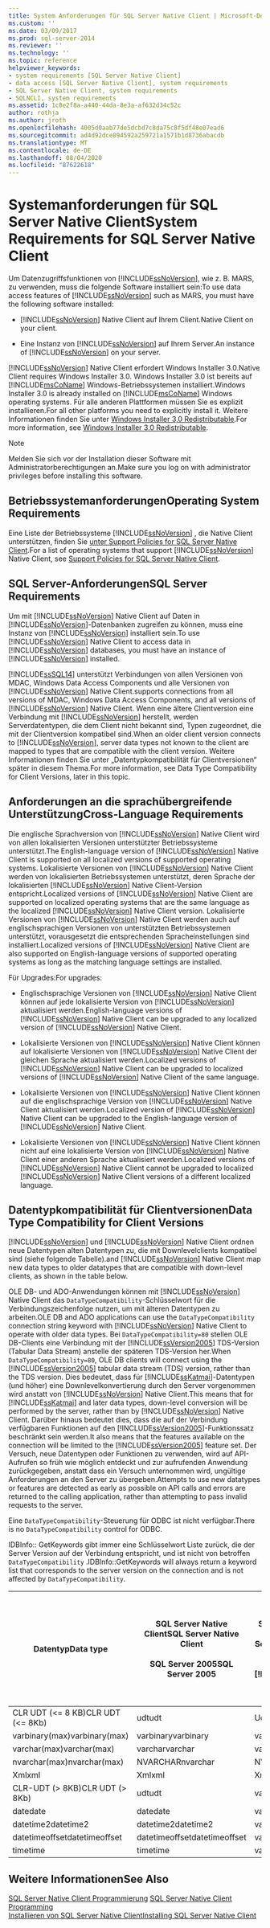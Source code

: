 ```yaml
---
title: System Anforderungen für SQL Server Native Client | Microsoft-Dokumentation
ms.custom: ''
ms.date: 03/09/2017
ms.prod: sql-server-2014
ms.reviewer: ''
ms.technology: ''
ms.topic: reference
helpviewer_keywords:
- system requirements [SQL Server Native Client]
- data access [SQL Server Native Client], system requirements
- SQL Server Native Client, system requirements
- SQLNCLI, system requirements
ms.assetid: 1c8e2f8a-a440-44da-8e3a-af632d34c52c
author: rothja
ms.author: jroth
ms.openlocfilehash: 4005d0aab77de5dcbd7c8da75c8f5df48e07ead6
ms.sourcegitcommit: ad4d92dce894592a259721a1571b1d8736abacdb
ms.translationtype: MT
ms.contentlocale: de-DE
ms.lasthandoff: 08/04/2020
ms.locfileid: "87622618"
---
```

# <a name="system-requirements-for-sql-server-native-client"></a><span data-ttu-id="01514-102">Systemanforderungen für SQL Server Native Client</span><span class="sxs-lookup"><span data-stu-id="01514-102">System Requirements for SQL Server Native Client</span></span>
  <span data-ttu-id="01514-103">Um Datenzugriffsfunktionen von [!INCLUDE[ssNoVersion](../../includes/ssnoversion-md.md)], wie z. B. MARS, zu verwenden, muss die folgende Software installiert sein:</span><span class="sxs-lookup"><span data-stu-id="01514-103">To use data access features of [!INCLUDE[ssNoVersion](../../includes/ssnoversion-md.md)] such as MARS, you must have the following software installed:</span></span>  
  
-   [!INCLUDE[ssNoVersion](../../includes/ssnoversion-md.md)] <span data-ttu-id="01514-104">Native Client auf Ihrem Client.</span><span class="sxs-lookup"><span data-stu-id="01514-104">Native Client on your client.</span></span>  
  
-   <span data-ttu-id="01514-105">Eine Instanz von [!INCLUDE[ssNoVersion](../../includes/ssnoversion-md.md)] auf Ihrem Server.</span><span class="sxs-lookup"><span data-stu-id="01514-105">An instance of [!INCLUDE[ssNoVersion](../../includes/ssnoversion-md.md)] on your server.</span></span>  
  
 [!INCLUDE[ssNoVersion](../../includes/ssnoversion-md.md)] <span data-ttu-id="01514-106">Native Client erfordert Windows Installer 3.0.</span><span class="sxs-lookup"><span data-stu-id="01514-106">Native Client requires Windows Installer 3.0.</span></span> <span data-ttu-id="01514-107">Windows Installer 3.0 ist bereits auf [!INCLUDE[msCoName](../../includes/msconame-md.md)] Windows-Betriebssystemen installiert.</span><span class="sxs-lookup"><span data-stu-id="01514-107">Windows Installer 3.0 is already installed on [!INCLUDE[msCoName](../../includes/msconame-md.md)] Windows operating systems.</span></span> <span data-ttu-id="01514-108">Für alle anderen Plattformen müssen Sie es explizit installieren.</span><span class="sxs-lookup"><span data-stu-id="01514-108">For all other platforms you need to explicitly install it.</span></span> <span data-ttu-id="01514-109">Weitere Informationen finden Sie unter [Windows Installer 3,0 Redistributable](https://www.microsoft.com/download/details.aspx?id=16821).</span><span class="sxs-lookup"><span data-stu-id="01514-109">For more information, see [Windows Installer 3.0 Redistributable](https://www.microsoft.com/download/details.aspx?id=16821).</span></span>  
  
> [!NOTE]  
>  <span data-ttu-id="01514-110">Melden Sie sich vor der Installation dieser Software mit Administratorberechtigungen an.</span><span class="sxs-lookup"><span data-stu-id="01514-110">Make sure you log on with administrator privileges before installing this software.</span></span>  
  
## <a name="operating-system-requirements"></a><span data-ttu-id="01514-111">Betriebssystemanforderungen</span><span class="sxs-lookup"><span data-stu-id="01514-111">Operating System Requirements</span></span>  
 <span data-ttu-id="01514-112">Eine Liste der Betriebssysteme [!INCLUDE[ssNoVersion](../../includes/ssnoversion-md.md)] , die Native Client unterstützen, finden Sie [unter Support Policies for SQL Server Native Client](applications/support-policies-for-sql-server-native-client.md).</span><span class="sxs-lookup"><span data-stu-id="01514-112">For a list of operating systems that support [!INCLUDE[ssNoVersion](../../includes/ssnoversion-md.md)] Native Client, see [Support Policies for SQL Server Native Client](applications/support-policies-for-sql-server-native-client.md).</span></span>  
  
## <a name="sql-server-requirements"></a><span data-ttu-id="01514-113">SQL Server-Anforderungen</span><span class="sxs-lookup"><span data-stu-id="01514-113">SQL Server Requirements</span></span>  
 <span data-ttu-id="01514-114">Um mit [!INCLUDE[ssNoVersion](../../includes/ssnoversion-md.md)] Native Client auf Daten in [!INCLUDE[ssNoVersion](../../includes/ssnoversion-md.md)]-Datenbanken zugreifen zu können, muss eine Instanz von [!INCLUDE[ssNoVersion](../../includes/ssnoversion-md.md)] installiert sein.</span><span class="sxs-lookup"><span data-stu-id="01514-114">To use [!INCLUDE[ssNoVersion](../../includes/ssnoversion-md.md)] Native Client to access data in [!INCLUDE[ssNoVersion](../../includes/ssnoversion-md.md)] databases, you must have an instance of [!INCLUDE[ssNoVersion](../../includes/ssnoversion-md.md)] installed.</span></span>  
  
 [!INCLUDE[ssSQL14](../../includes/sssql14-md.md)] <span data-ttu-id="01514-115">unterstützt Verbindungen von allen Versionen von MDAC, Windows Data Access Components und alle Versionen von [!INCLUDE[ssNoVersion](../../includes/ssnoversion-md.md)] Native Client.</span><span class="sxs-lookup"><span data-stu-id="01514-115">supports connections from all versions of MDAC, Windows Data Access Components, and all versions of [!INCLUDE[ssNoVersion](../../includes/ssnoversion-md.md)] Native Client.</span></span> <span data-ttu-id="01514-116">Wenn eine ältere Clientversion eine Verbindung mit [!INCLUDE[ssNoVersion](../../includes/ssnoversion-md.md)] herstellt, werden Serverdatentypen, die dem Client nicht bekannt sind, Typen zugeordnet, die mit der Clientversion kompatibel sind.</span><span class="sxs-lookup"><span data-stu-id="01514-116">When an older client version connects to [!INCLUDE[ssNoVersion](../../includes/ssnoversion-md.md)], server data types not known to the client are mapped to types that are compatible with the client version.</span></span> <span data-ttu-id="01514-117">Weitere Informationen finden Sie unter „Datentypkompatibilität für Clientversionen“ später in diesem Thema.</span><span class="sxs-lookup"><span data-stu-id="01514-117">For more information, see Data Type Compatibility for Client Versions, later in this topic.</span></span>  
  
## <a name="cross-language-requirements"></a><span data-ttu-id="01514-118">Anforderungen an die sprachübergreifende Unterstützung</span><span class="sxs-lookup"><span data-stu-id="01514-118">Cross-Language Requirements</span></span>  
 <span data-ttu-id="01514-119">Die englische Sprachversion von [!INCLUDE[ssNoVersion](../../includes/ssnoversion-md.md)] Native Client wird von allen lokalisierten Versionen unterstützter Betriebssysteme unterstützt.</span><span class="sxs-lookup"><span data-stu-id="01514-119">The English-language version of [!INCLUDE[ssNoVersion](../../includes/ssnoversion-md.md)] Native Client is supported on all localized versions of supported operating systems.</span></span> <span data-ttu-id="01514-120">Lokalisierte Versionen von [!INCLUDE[ssNoVersion](../../includes/ssnoversion-md.md)] Native Client werden von lokalisierten Betriebssystemen unterstützt, deren Sprache der lokalisierten [!INCLUDE[ssNoVersion](../../includes/ssnoversion-md.md)] Native Client-Version entspricht.</span><span class="sxs-lookup"><span data-stu-id="01514-120">Localized versions of [!INCLUDE[ssNoVersion](../../includes/ssnoversion-md.md)] Native Client are supported on localized operating systems that are the same language as the localized [!INCLUDE[ssNoVersion](../../includes/ssnoversion-md.md)] Native Client version.</span></span> <span data-ttu-id="01514-121">Lokalisierte Versionen von [!INCLUDE[ssNoVersion](../../includes/ssnoversion-md.md)] Native Client werden auch auf englischsprachigen Versionen von unterstützten Betriebssystemen unterstützt, vorausgesetzt die entsprechenden Spracheinstellungen sind installiert.</span><span class="sxs-lookup"><span data-stu-id="01514-121">Localized versions of [!INCLUDE[ssNoVersion](../../includes/ssnoversion-md.md)] Native Client are also supported on English-language versions of supported operating systems as long as the matching language settings are installed.</span></span>  
  
 <span data-ttu-id="01514-122">Für Upgrades:</span><span class="sxs-lookup"><span data-stu-id="01514-122">For upgrades:</span></span>  
  
-   <span data-ttu-id="01514-123">Englischsprachige Versionen von [!INCLUDE[ssNoVersion](../../includes/ssnoversion-md.md)] Native Client können auf jede lokalisierte Version von [!INCLUDE[ssNoVersion](../../includes/ssnoversion-md.md)] aktualisiert werden.</span><span class="sxs-lookup"><span data-stu-id="01514-123">English-language versions of [!INCLUDE[ssNoVersion](../../includes/ssnoversion-md.md)] Native Client can be upgraded to any localized version of [!INCLUDE[ssNoVersion](../../includes/ssnoversion-md.md)] Native Client.</span></span>  
  
-   <span data-ttu-id="01514-124">Lokalisierte Versionen von [!INCLUDE[ssNoVersion](../../includes/ssnoversion-md.md)] Native Client können auf lokalisierte Versionen von [!INCLUDE[ssNoVersion](../../includes/ssnoversion-md.md)] Native Client der gleichen Sprache aktualisiert werden.</span><span class="sxs-lookup"><span data-stu-id="01514-124">Localized versions of [!INCLUDE[ssNoVersion](../../includes/ssnoversion-md.md)] Native Client can be upgraded to localized versions of [!INCLUDE[ssNoVersion](../../includes/ssnoversion-md.md)] Native Client of the same language.</span></span>  
  
-   <span data-ttu-id="01514-125">Lokalisierte Versionen von [!INCLUDE[ssNoVersion](../../includes/ssnoversion-md.md)] Native Client können auf die englischsprachige Version von [!INCLUDE[ssNoVersion](../../includes/ssnoversion-md.md)] Native Client aktualisiert werden.</span><span class="sxs-lookup"><span data-stu-id="01514-125">Localized version of [!INCLUDE[ssNoVersion](../../includes/ssnoversion-md.md)] Native Client can be upgraded to the English-language version of [!INCLUDE[ssNoVersion](../../includes/ssnoversion-md.md)] Native Client.</span></span>  
  
-   <span data-ttu-id="01514-126">Lokalisierte Versionen von [!INCLUDE[ssNoVersion](../../includes/ssnoversion-md.md)] Native Client können nicht auf eine lokalisierte Version von [!INCLUDE[ssNoVersion](../../includes/ssnoversion-md.md)] Native Client einer anderen Sprache aktualisiert werden.</span><span class="sxs-lookup"><span data-stu-id="01514-126">Localized versions of [!INCLUDE[ssNoVersion](../../includes/ssnoversion-md.md)] Native Client cannot be upgraded to localized [!INCLUDE[ssNoVersion](../../includes/ssnoversion-md.md)] Native Client versions of a different localized language.</span></span>  
  
## <a name="data-type-compatibility-for-client-versions"></a><span data-ttu-id="01514-127">Datentypkompatibilität für Clientversionen</span><span class="sxs-lookup"><span data-stu-id="01514-127">Data Type Compatibility for Client Versions</span></span>  
 [!INCLUDE[ssNoVersion](../../includes/ssnoversion-md.md)] <span data-ttu-id="01514-128">und [!INCLUDE[ssNoVersion](../../includes/ssnoversion-md.md)] Native Client ordnen neue Datentypen alten Datentypen zu, die mit Downlevelclients kompatibel sind (siehe folgende Tabelle).</span><span class="sxs-lookup"><span data-stu-id="01514-128">and [!INCLUDE[ssNoVersion](../../includes/ssnoversion-md.md)] Native Client map new data types to older datatypes that are compatible with down-level clients, as shown in the table below.</span></span>  
  
 <span data-ttu-id="01514-129">OLE DB- und ADO-Anwendungen können mit [!INCLUDE[ssNoVersion](../../includes/ssnoversion-md.md)] Native Client das `DataTypeCompatibility`-Schlüsselwort für die Verbindungszeichenfolge nutzen, um mit älteren Datentypen zu arbeiten.</span><span class="sxs-lookup"><span data-stu-id="01514-129">OLE DB and ADO applications can use the `DataTypeCompatibility` connection string keyword with [!INCLUDE[ssNoVersion](../../includes/ssnoversion-md.md)] Native Client to operate with older data types.</span></span> <span data-ttu-id="01514-130">Bei `DataTypeCompatibility=80` stellen OLE DB-Clients eine Verbindung mit der [!INCLUDE[ssVersion2005](../../includes/ssversion2005-md.md)] TDS-Version (Tabular Data Stream) anstelle der späteren TDS-Version her.</span><span class="sxs-lookup"><span data-stu-id="01514-130">When `DataTypeCompatibility=80`, OLE DB clients will connect using the [!INCLUDE[ssVersion2005](../../includes/ssversion2005-md.md)] tabular data stream (TDS) version, rather than the  TDS version.</span></span> <span data-ttu-id="01514-131">Dies bedeutet, dass für [!INCLUDE[ssKatmai](../../includes/sskatmai-md.md)]-Datentypen (und höher) eine Downlevelkonvertierung durch den Server vorgenommen wird anstatt von [!INCLUDE[ssNoVersion](../../includes/ssnoversion-md.md)] Native Client.</span><span class="sxs-lookup"><span data-stu-id="01514-131">This means that for [!INCLUDE[ssKatmai](../../includes/sskatmai-md.md)] and later data types, down-level conversion will be performed by the server, rather than by [!INCLUDE[ssNoVersion](../../includes/ssnoversion-md.md)] Native Client.</span></span> <span data-ttu-id="01514-132">Darüber hinaus bedeutet dies, dass die auf der Verbindung verfügbaren Funktionen auf den  [!INCLUDE[ssVersion2005](../../includes/ssversion2005-md.md)]-Funktionssatz beschränkt sein werden.</span><span class="sxs-lookup"><span data-stu-id="01514-132">It also means that the features available on the connection will be limited to the [!INCLUDE[ssVersion2005](../../includes/ssversion2005-md.md)] feature set.</span></span> <span data-ttu-id="01514-133">Der Versuch, neue Datentypen oder Funktionen zu verwenden, wird auf API-Aufrufen so früh wie möglich entdeckt und zur aufrufenden Anwendung zurückgegeben, anstatt dass ein Versuch unternommen wird, ungültige Anforderungen an den Server zu übergeben.</span><span class="sxs-lookup"><span data-stu-id="01514-133">Attempts to use new datatypes or features are detected as early as possible on API calls and errors are returned to the calling application, rather than attempting to pass invalid requests to the server.</span></span>  
  
 <span data-ttu-id="01514-134">Eine `DataTypeCompatibility`-Steuerung für ODBC ist nicht verfügbar.</span><span class="sxs-lookup"><span data-stu-id="01514-134">There is no `DataTypeCompatibility` control for ODBC.</span></span>  
  
 <span data-ttu-id="01514-135">IDBInfo:: GetKeywords gibt immer eine Schlüsselwort Liste zurück, die der Server Version auf der Verbindung entspricht, und ist nicht von betroffen `DataTypeCompatibility` .</span><span class="sxs-lookup"><span data-stu-id="01514-135">IDBInfo::GetKeywords will always return a keyword list that corresponds to the server version on the connection and is not affected by `DataTypeCompatibility`.</span></span>  
  
|<span data-ttu-id="01514-136">Datentyp</span><span class="sxs-lookup"><span data-stu-id="01514-136">Data type</span></span>|<span data-ttu-id="01514-137">SQL Server Native Client</span><span class="sxs-lookup"><span data-stu-id="01514-137">SQL Server Native Client</span></span><br /><br /> <span data-ttu-id="01514-138">SQL Server 2005</span><span class="sxs-lookup"><span data-stu-id="01514-138">SQL Server 2005</span></span>|<span data-ttu-id="01514-139">SQL Server Native Client 11.0</span><span class="sxs-lookup"><span data-stu-id="01514-139">SQL Server Native Client 11.0</span></span><br /><br /> [!INCLUDE[ssSQL14](../../includes/sssql14-md.md)]|<span data-ttu-id="01514-140">Windows Data Access Components, MDAC und</span><span class="sxs-lookup"><span data-stu-id="01514-140">Windows Data Access Components, MDAC, and</span></span><br /><br /> <span data-ttu-id="01514-141">SQL Server Native Client OLE DB-Anwendungen mit DataTypeCompatibility=80</span><span class="sxs-lookup"><span data-stu-id="01514-141">SQL Server Native Client OLE DB applications with DataTypeCompatibility=80</span></span>|  
|---------------|--------------------------------------------------|-------------------------------------------------------------|-------------------------------------------------------------------------------------------------------------------------------|  
|<span data-ttu-id="01514-142">CLR UDT (\<= 8 KB)</span><span class="sxs-lookup"><span data-stu-id="01514-142">CLR UDT (\<= 8Kb)</span></span>|<span data-ttu-id="01514-143">udt</span><span class="sxs-lookup"><span data-stu-id="01514-143">udt</span></span>|<span data-ttu-id="01514-144">Udt</span><span class="sxs-lookup"><span data-stu-id="01514-144">Udt</span></span>|<span data-ttu-id="01514-145">Varbinary</span><span class="sxs-lookup"><span data-stu-id="01514-145">Varbinary</span></span>|  
|<span data-ttu-id="01514-146">varbinary(max)</span><span class="sxs-lookup"><span data-stu-id="01514-146">varbinary(max)</span></span>|<span data-ttu-id="01514-147">varbinary</span><span class="sxs-lookup"><span data-stu-id="01514-147">varbinary</span></span>|<span data-ttu-id="01514-148">varbinary</span><span class="sxs-lookup"><span data-stu-id="01514-148">varbinary</span></span>|<span data-ttu-id="01514-149">Image</span><span class="sxs-lookup"><span data-stu-id="01514-149">Image</span></span>|  
|<span data-ttu-id="01514-150">varchar(max)</span><span class="sxs-lookup"><span data-stu-id="01514-150">varchar(max)</span></span>|<span data-ttu-id="01514-151">varchar</span><span class="sxs-lookup"><span data-stu-id="01514-151">varchar</span></span>|<span data-ttu-id="01514-152">varchar</span><span class="sxs-lookup"><span data-stu-id="01514-152">varchar</span></span>|<span data-ttu-id="01514-153">Text</span><span class="sxs-lookup"><span data-stu-id="01514-153">Text</span></span>|  
|<span data-ttu-id="01514-154">nvarchar(max)</span><span class="sxs-lookup"><span data-stu-id="01514-154">nvarchar(max)</span></span>|<span data-ttu-id="01514-155">NVARCHAR</span><span class="sxs-lookup"><span data-stu-id="01514-155">nvarchar</span></span>|<span data-ttu-id="01514-156">NVARCHAR</span><span class="sxs-lookup"><span data-stu-id="01514-156">nvarchar</span></span>|<span data-ttu-id="01514-157">Ntext</span><span class="sxs-lookup"><span data-stu-id="01514-157">Ntext</span></span>|  
|<span data-ttu-id="01514-158">Xml</span><span class="sxs-lookup"><span data-stu-id="01514-158">xml</span></span>|<span data-ttu-id="01514-159">Xml</span><span class="sxs-lookup"><span data-stu-id="01514-159">xml</span></span>|<span data-ttu-id="01514-160">Xml</span><span class="sxs-lookup"><span data-stu-id="01514-160">xml</span></span>|<span data-ttu-id="01514-161">Ntext</span><span class="sxs-lookup"><span data-stu-id="01514-161">Ntext</span></span>|  
|<span data-ttu-id="01514-162">CLR-UDT (> 8KB)</span><span class="sxs-lookup"><span data-stu-id="01514-162">CLR UDT (> 8Kb)</span></span>|<span data-ttu-id="01514-163">udt</span><span class="sxs-lookup"><span data-stu-id="01514-163">udt</span></span>|<span data-ttu-id="01514-164">varbinary</span><span class="sxs-lookup"><span data-stu-id="01514-164">varbinary</span></span>|<span data-ttu-id="01514-165">Image</span><span class="sxs-lookup"><span data-stu-id="01514-165">Image</span></span>|  
|<span data-ttu-id="01514-166">date</span><span class="sxs-lookup"><span data-stu-id="01514-166">date</span></span>|<span data-ttu-id="01514-167">date</span><span class="sxs-lookup"><span data-stu-id="01514-167">date</span></span>|<span data-ttu-id="01514-168">varchar</span><span class="sxs-lookup"><span data-stu-id="01514-168">varchar</span></span>|<span data-ttu-id="01514-169">Varchar</span><span class="sxs-lookup"><span data-stu-id="01514-169">Varchar</span></span>|  
|<span data-ttu-id="01514-170">datetime2</span><span class="sxs-lookup"><span data-stu-id="01514-170">datetime2</span></span>|<span data-ttu-id="01514-171">datetime2</span><span class="sxs-lookup"><span data-stu-id="01514-171">datetime2</span></span>|<span data-ttu-id="01514-172">varchar</span><span class="sxs-lookup"><span data-stu-id="01514-172">varchar</span></span>|<span data-ttu-id="01514-173">Varchar</span><span class="sxs-lookup"><span data-stu-id="01514-173">Varchar</span></span>|  
|<span data-ttu-id="01514-174">datetimeoffset</span><span class="sxs-lookup"><span data-stu-id="01514-174">datetimeoffset</span></span>|<span data-ttu-id="01514-175">datetimeoffset</span><span class="sxs-lookup"><span data-stu-id="01514-175">datetimeoffset</span></span>|<span data-ttu-id="01514-176">varchar</span><span class="sxs-lookup"><span data-stu-id="01514-176">varchar</span></span>|<span data-ttu-id="01514-177">Varchar</span><span class="sxs-lookup"><span data-stu-id="01514-177">Varchar</span></span>|  
|<span data-ttu-id="01514-178">time</span><span class="sxs-lookup"><span data-stu-id="01514-178">time</span></span>|<span data-ttu-id="01514-179">time</span><span class="sxs-lookup"><span data-stu-id="01514-179">time</span></span>|<span data-ttu-id="01514-180">varchar</span><span class="sxs-lookup"><span data-stu-id="01514-180">varchar</span></span>|<span data-ttu-id="01514-181">Varchar</span><span class="sxs-lookup"><span data-stu-id="01514-181">Varchar</span></span>|  
  
## <a name="see-also"></a><span data-ttu-id="01514-182">Weitere Informationen</span><span class="sxs-lookup"><span data-stu-id="01514-182">See Also</span></span>  
 <span data-ttu-id="01514-183">[SQL Server Native Client Programmierung](sql-server-native-client-programming.md) </span><span class="sxs-lookup"><span data-stu-id="01514-183">[SQL Server Native Client Programming](sql-server-native-client-programming.md) </span></span>  
 [<span data-ttu-id="01514-184">Installieren von SQL Server Native Client</span><span class="sxs-lookup"><span data-stu-id="01514-184">Installing SQL Server Native Client</span></span>](applications/installing-sql-server-native-client.md)  
  
  
